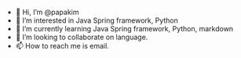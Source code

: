 - 👋 Hi, I’m @papakim
- 👀 I’m interested in Java Spring framework, Python
- 🌱 I’m currently learning Java Spring framework, Python, markdown
- 💞️ I’m looking to collaborate on language.
- 📫 How to reach me  is email.

<!---
papakim/papakim is a ✨ special ✨ repository because its `README.md` (this file) appears on your GitHub profile.
You can click the Preview link to take a look at your changes.
--->
